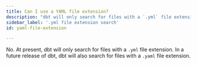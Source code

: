 ```yaml
---
title: Can I use a YAML file extension?
description: "dbt will only search for files with a `.yml` file extension"
sidebar_label: '.yml file extension search'
id: yaml-file-extension

---
```


No. At present, dbt will only search for files with a `.yml` file extension. In a future release of dbt, dbt will also search for files with a `.yaml` file extension.
